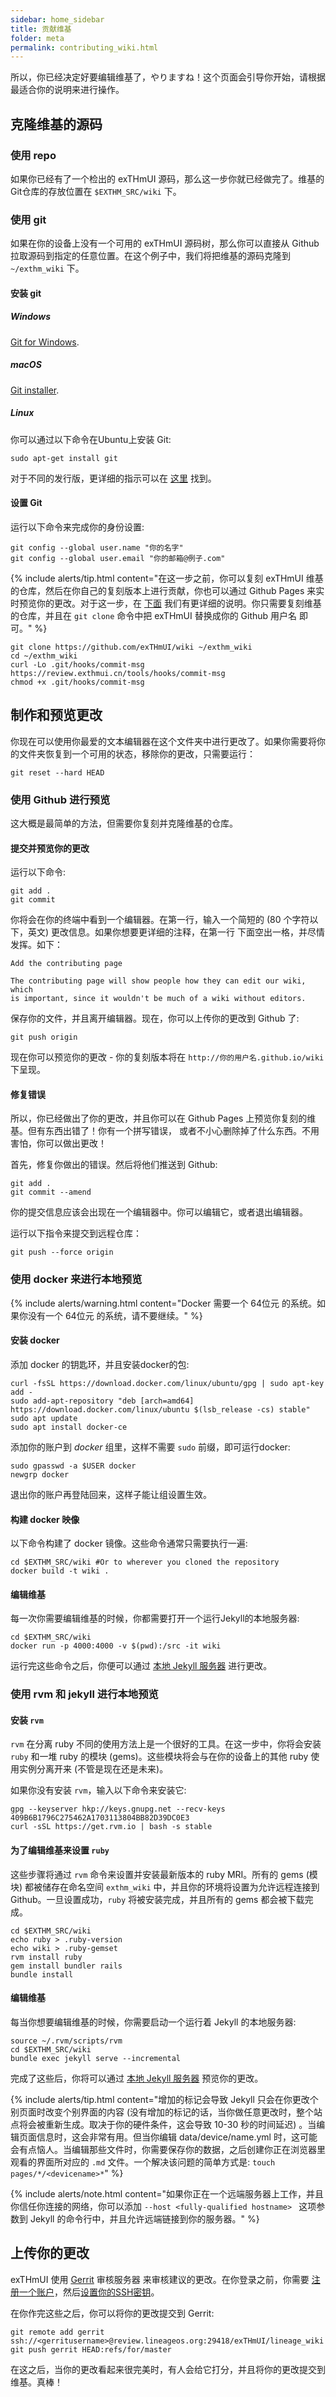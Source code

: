 ```yaml
---
sidebar: home_sidebar
title: 贡献维基
folder: meta
permalink: contributing_wiki.html
---
```


所以，你已经决定好要编辑维基了，やりますね！这个页面会引导你开始，请根据最适合你的说明来进行操作。

## 克隆维基的源码

### 使用 repo

如果你已经有了一个检出的 exTHmUI 源码，那么这一步你就已经做完了。维基的Git仓库的存放位置在 `$EXTHM_SRC/wiki` 下。

### 使用 git

如果在你的设备上没有一个可用的 exTHmUI 源码树，那么你可以直接从 Github 拉取源码到指定的任意位置。在这个例子中，我们将把维基的源码克隆到 `~/exthm_wiki` 下。

#### 安装 git

##### Windows

[Git for Windows](https://git-for-windows.github.io/).

##### macOS

[Git installer](https://git-scm.com/download/mac).

##### Linux

你可以通过以下命令在Ubuntu上安装 Git:

```
sudo apt-get install git
```

对于不同的发行版，更详细的指示可以在 [这里](https://git-scm.com/download/linux) 找到。

#### 设置 Git

运行以下命令来完成你的身份设置:

```
git config --global user.name "你的名字"
git config --global user.email "你的邮箱@例子.com"
```

{% include alerts/tip.html content="在这一步之前，你可以复刻 exTHmUI 维基 的仓库，然后在你自己的复刻版本上进行贡献，你也可以通过 Github Pages 来实时预览你的更改。对于这一步，在 [下面](#使用-github-进行预览) 我们有更详细的说明。你只需要复刻维基的仓库，并且在 `git clone` 命令中把 exTHmUI 替换成你的 Github 用户名 即可。" %}

```
git clone https://github.com/exTHmUI/wiki ~/exthm_wiki
cd ~/exthm_wiki
curl -Lo .git/hooks/commit-msg https://review.exthmui.cn/tools/hooks/commit-msg
chmod +x .git/hooks/commit-msg
```

## 制作和预览更改

你现在可以使用你最爱的文本编辑器在这个文件夹中进行更改了。如果你需要将你的文件夹恢复到一个可用的状态，移除你的更改，只需要运行：

```
git reset --hard HEAD
```

### 使用 Github 进行预览

这大概是最简单的方法，但需要你复刻并克隆维基的仓库。

#### 提交并预览你的更改

运行以下命令:

```
git add .
git commit
```

你将会在你的终端中看到一个编辑器。在第一行，输入一个简短的 (80 个字符以下，英文) 更改信息。如果你想要更详细的注释，在第一行
下面空出一格，并尽情发挥。如下：
```
Add the contributing page

The contributing page will show people how they can edit our wiki, which
is important, since it wouldn't be much of a wiki without editors.
```
保存你的文件，并且离开编辑器。现在，你可以上传你的更改到 Github 了:

```
git push origin
```

现在你可以预览你的更改 - 你的复刻版本将在 `http://你的用户名.github.io/wiki` 下呈现。

#### 修复错误

所以，你已经做出了你的更改，并且你可以在 Github Pages 上预览你复刻的维基。但有东西出错了！你有一个拼写错误，
或者不小心删除掉了什么东西。不用害怕，你可以做出更改！

首先，修复你做出的错误。然后将他们推送到 Github:

```
git add .
git commit --amend
```

你的提交信息应该会出现在一个编辑器中。你可以编辑它，或者退出编辑器。

运行以下指令来提交到远程仓库：

```
git push --force origin
```

### 使用 docker 来进行本地预览

{% include alerts/warning.html content="Docker 需要一个 64位元 的系统。如果你没有一个 64位元 的系统，请不要继续。" %}

#### 安装 docker

添加 docker 的钥匙环，并且安装docker的包:

```
curl -fsSL https://download.docker.com/linux/ubuntu/gpg | sudo apt-key add -
sudo add-apt-repository "deb [arch=amd64] https://download.docker.com/linux/ubuntu $(lsb_release -cs) stable"
sudo apt update
sudo apt install docker-ce
```

添加你的账户到 _docker_ 组里，这样不需要 `sudo` 前缀，即可运行docker:

```
sudo gpasswd -a $USER docker
newgrp docker
```

退出你的账户再登陆回来，这样子能让组设置生效。

#### 构建 docker 映像

以下命令构建了 docker 镜像。这些命令通常只需要执行一遍:

```
cd $EXTHM_SRC/wiki #Or to wherever you cloned the repository
docker build -t wiki .
```

#### 编辑维基

每一次你需要编辑维基的时候，你都需要打开一个运行Jekyll的本地服务器:

```
cd $EXTHM_SRC/wiki
docker run -p 4000:4000 -v $(pwd):/src -it wiki
```

运行完这些命令之后，你便可以通过 [本地 Jekyll 服务器](http://127.0.0.1:4000) 进行更改。

### 使用 rvm 和 jekyll 进行本地预览

#### 安装 `rvm`

`rvm` 在分离 ruby 不同的使用方法上是一个很好的工具。在这一步中，你将会安装 `ruby` 和一堆 ruby 的模块 (gems)。这些模块将会与在你的设备上的其他 ruby 使用实例分离开来 (不管是现在还是未来)。

如果你没有安装 `rvm`，输入以下命令来安装它:

```
gpg --keyserver hkp://keys.gnupg.net --recv-keys 409B6B1796C275462A1703113804BB82D39DC0E3
curl -sSL https://get.rvm.io | bash -s stable
```

#### 为了编辑维基来设置 `ruby`

这些步骤将通过 `rvm` 命令来设置并安装最新版本的 ruby MRI。所有的 gems (模块) 都被储存在命名空间 `exthm_wiki` 中，并且你的环境将设置为允许远程连接到Github。一旦设置成功，`ruby` 将被安装完成，并且所有的 gems 都会被下载完成。
```
cd $EXTHM_SRC/wiki
echo ruby > .ruby-version
echo wiki > .ruby-gemset
rvm install ruby
gem install bundler rails
bundle install
```

#### 编辑维基

每当你想要编辑维基的时候，你需要启动一个运行着 Jekyll 的本地服务器:

```
source ~/.rvm/scripts/rvm
cd $EXTHM_SRC/wiki
bundle exec jekyll serve --incremental
```

完成了这些后，你将可以通过 [本地 Jekyll 服务器](http://127.0.0.1:4000) 预览你的更改。

{% include alerts/tip.html content="增加的标记会导致 Jekyll 只会在你更改个别页面时改变个别界面的内容 (没有增加的标记的话，当你做任意更改时，整个站点将会被重新生成。取决于你的硬件条件，这会导致 10-30 秒的时间延迟) 。当编辑页面信息时，这会非常有用。但当你编辑 data/device/name.yml 时，这可能会有点恼人。当编辑那些文件时，你需要保存你的数据，之后创建你正在浏览器里观看的界面所对应的 `.md` 文件。一个解决该问题的简单方式是: `touch pages/*/<devicename>*`" %}

{% include alerts/note.html content="如果你正在一个远端服务器上工作，并且你信任你连接的网络，你可以添加 `--host <fully-qualified hostname> ` 这项参数到 Jekyll 的命令行中，并且允许远端链接到你的服务器。" %}


## 上传你的更改

exTHmUI 使用 [Gerrit](https://review.exthmui.cn) 审核服务器 来审核建议的更改。在你登录之前，你需要
[注册一个账户](https://review.exthmui.cn/login/%2Fq%2Fstatus%3Aopen%2B-is%3Awip)，然后[设置你的SSH密钥](https://review.exthmui.cn/Documentation/user-upload.html#ssh)。

在你作完这些之后，你可以将你的更改提交到 Gerrit:

```
git remote add gerrit ssh://<gerritusername>@review.lineageos.org:29418/exTHmUI/lineage_wiki
git push gerrit HEAD:refs/for/master
```

在这之后，当你的更改看起来很完美时，有人会给它打分，并且将你的更改提交到维基。真棒！